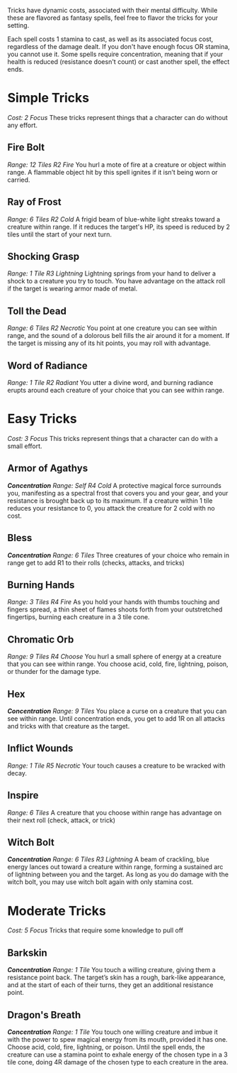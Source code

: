 Tricks have dynamic costs, associated with their mental difficulty. While these are flavored as fantasy spells, feel free to flavor the tricks for your setting.

Each spell costs 1 stamina to cast, as well as its associated focus cost, regardless of the damage dealt. If you don't have enough focus OR stamina, you cannot use it. Some spells require concentration, meaning that if your health is reduced (resistance doesn't count) or cast another spell, the effect ends.

# Simple Tricks
*Cost: 2 Focus*
These tricks represent things that a character can do without any effort.

## Fire Bolt
*Range: 12 Tiles*
*R2 Fire*
You hurl a mote of fire at a creature or object within range. A flammable object hit by this spell ignites if it isn’t being worn or carried.

## Ray of Frost
*Range: 6 Tiles*
*R2 Cold*
A frigid beam of blue-white light streaks toward a creature within range. If it reduces the target's HP, its speed is reduced by 2 tiles until the start of your next turn.

## Shocking Grasp
*Range: 1 Tile*
*R3 Lightning*
Lightning springs from your hand to deliver a shock to a creature you try to touch. You have advantage on the attack roll if the target is wearing armor made of metal.

## Toll the Dead
*Range: 6 Tiles*
*R2 Necrotic*
You point at one creature you can see within range, and the sound of a dolorous bell fills the air around it for a moment. If the target is missing any of its hit points, you may roll with advantage.

## Word of Radiance
*Range: 1 Tile*
*R2 Radiant*
You utter a divine word, and burning radiance erupts around each creature of your choice that you can see within range.

# Easy Tricks
*Cost: 3 Focus*
This tricks represent things that a character can do with a small effort.

## Armor of Agathys
***Concentration***
*Range: Self*
*R4 Cold*
A protective magical force surrounds you, manifesting as a spectral frost that covers you and your gear, and your resistance is brought back up to its maximum. If a creature within 1 tile reduces your resistance to 0, you attack the creature for 2 cold with no cost.

## Bless
***Concentration***
*Range: 6 Tiles*
Three creatures of your choice who remain in range get to add R1 to their rolls (checks, attacks, and tricks)

## Burning Hands
*Range: 3 Tiles*
*R4 Fire*
As you hold your hands with thumbs touching and fingers spread, a thin sheet of flames shoots forth from your outstretched fingertips, burning each creature in a 3 tile cone.

## Chromatic Orb
*Range: 9 Tiles*
*R4 Choose*
You hurl a small sphere of energy at a creature that you can see within range. You choose acid, cold, fire, lightning, poison, or thunder for the damage type.

## Hex
***Concentration***
*Range: 9 Tiles*
You place a curse on a creature that you can see within range. Until concentration ends, you get to add 1R on all attacks and tricks with that creature as the target.

## Inflict Wounds
*Range: 1 Tile*
*R5 Necrotic*
Your touch causes a creature to be wracked with decay.

## Inspire
*Range: 6 Tiles*
A creature that you choose within range has advantage on their next roll (check, attack, or trick)

## Witch Bolt
***Concentration***
*Range: 6 Tiles*
*R3 Lightning*
A beam of crackling, blue energy lances out toward a creature within range, forming a sustained arc of lightning between you and the target. As long as you do damage with the witch bolt, you may use witch bolt again with only stamina cost.

# Moderate Tricks
*Cost: 5 Focus*
Tricks that require some knowledge to pull off

## Barkskin
***Concentration***
*Range: 1 Tile*
You touch a willing creature, giving them a resistance point back. The target’s skin has a rough, bark-like appearance, and at the start of each of their turns, they get an additional resistance point.

## Dragon's Breath
***Concentration***
*Range: 1 Tile*
You touch one willing creature and imbue it with the power to spew magical energy from its mouth, provided it has one. Choose acid, cold, fire, lightning, or poison. Until the spell ends, the creature can use a stamina point to exhale energy of the chosen type in a 3 tile cone, doing 4R damage of the chosen type to each creature in the area.